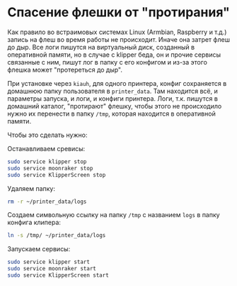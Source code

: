 # Спасение флешки от "протирания"

Как правило во встраимовых системах Linux (Armbian, Raspberry и т.д.) запись на флеш во время работы не происходит. 
Иначе она затрет флеш до дыр. Все логи пишутся на виртуальный диск, созданный в оперативной памяти, но в случае с klipper беда, он и прочие сервисы связанные с ним, пишут лог в папку с его конфигом и из-за этого флешка может "протереться до дыр".

При установке через `kiauh`, для одного принтера, конфиг сохраняется в домашнюю папку пользователя в `printer_data`. Там находится всё, и параметры запуска, и логи, и конфиги принтера. Логи, т.к. пишутся в домашний каталог, "протирают" флешку, чтобы этого не происходило нужно их перенести в папку `/tmp`, которая находится в оперативной памяти. 

Чтобы это сделать нужно:

Останавливаем сревисы:

``` bash
sudo service klipper stop
sudo service moonraker stop
sudo service KlipperScreen stop
```

Удаляем папку:

``` bash
rm -r ~/printer_data/logs
```

Создаем символьную ссылку на папку `/tmp` с названием `logs` в папку конфига клипера:

``` bash
ln -s /tmp/ ~/printer_data/logs
```

Запускаем сервисы:

``` bash
sudo service klipper start
sudo service moonraker start
sudo service KlipperScreen start
```